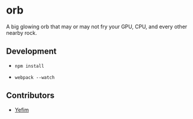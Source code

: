 orb
======

A big glowing orb that may or may not fry your GPU, CPU, and every other nearby rock.

## Development

* `npm install`

* `webpack --watch`

## Contributors

* [Yefim](https://twitter.com/yefim)
